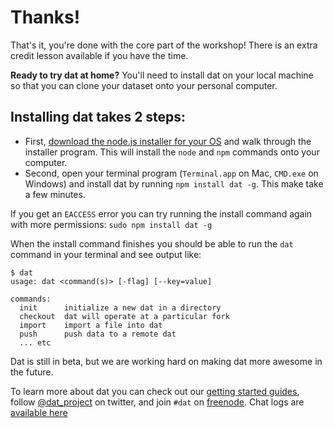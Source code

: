# Thanks!

That's it, you're done with the core part of the workshop! There is an extra credit lesson available if you have the time.

**Ready to try dat at home?** You'll need to install dat on your local machine so that you can clone your dataset onto your personal computer.

## Installing dat takes 2 steps:

- First, <a href="http://nodejs.org" target="_blank">download the node.js installer for your OS</a> and walk through the installer program. This will install the `node` and `npm` commands onto your computer.
- Second, open your terminal program (`Terminal.app` on Mac, `CMD.exe` on Windows) and install dat by running `npm install dat -g`. This make take a few minutes.

If you get an `EACCESS` error you can try running the install command again with more permissions: `sudo npm install dat -g`

When the install command finishes you should be able to run the `dat` command in your terminal and see output like:

```
$ dat
usage: dat <command(s)> [-flag] [--key=value]

commands:
  init      initialize a new dat in a directory
  checkout  dat will operate at a particular fork
  import    import a file into dat
  push      push data to a remote dat
  ... etc
```

Dat is still in beta, but we are working hard on making dat more awesome in the future.

To learn more about dat you can check out our <a href="https://github.com/maxogden/dat/blob/master/docs" target="_blank">getting started guides</a>, follow <a href="https://twitter.com/dat_project" target="_blank">@dat_project</a> on twitter, and join `#dat` on [freenode](https://webchat.freenode.net). Chat logs are [available here](https://botbot.me/freenode/dat/)